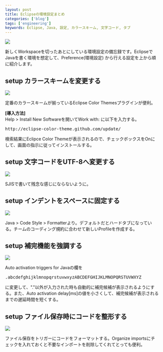 ```yaml
---
layout: post
title: Eclipseの環境設定まとめ
categories: ['blog']
tags: ['engineering']
keywords: Eclipse, Java, 設定, カラースキーム, 文字コード, タブ
---
```


<img src="/img/blog_eclipse01.png" class="image-on-frame" />

新しくWorkspaceを切ったあとにしている環境設定の備忘録です。EclipseでJavaを書く環境を想定して、Preference(環境設定) から行える設定を上から順に紹介します。

## <span class="lsf">setup</span> カラースキームを変更する

<img src="/img/blog_eclipse02.png" class="image-on-frame" />

定番のカラースキームが揃っているEclipse Color Themesプラグインが便利。

**[導入方法]**<br/>
Help > Install New Softwareを開いてWork with: に以下を入力する。

<pre>
http://eclipse-color-theme.github.com/update/
</pre>

検索結果にEclipce Color Themeが表示されるので、チェックボックスをOnにして、画面の指示に従ってインストールする。

## <span class="lsf">setup</span> 文字コードをUTF-8へ変更する

<img src="/img/blog_eclipse03.png" class="image-on-frame" />

SJISで書いて残念な感じにならないように。

## <span class="lsf">setup</span> インデントをスペースに固定する

<img src="/img/blog_eclipse04.png" class="image-on-frame" />

Java > Code Style > Formatterより。デフォルトだとハードタブになっている。チームのコーディング規約に合わせて新しいProfileを作成する。

## <span class="lsf">setup</span> 補完機能を強調する

<img src="/img/blog_eclipse05.png" class="image-on-frame" />

Auto activation triggers for Javaの欄を

<pre>
.abcdefghijklmnopqrstuvwxyzABCDEFGHIJKLMNOPQRSTUVWXYZ_
</pre>

に変更して、"."以外が入力された時も自動的に補完候補が表示されるようにする。また、Auto activation delay[ms]の値を小さくして、補完候補が表示されるまでの遅延時間を短くする。

## <span class="lsf">setup</span> ファイル保存時にコードを整形する

<img src="/img/blog_eclipse06.png" class="image-on-frame" />

ファイル保存をトリガーにコードをフォーマットする。Organize importsにチェックを入れておくと不要なインポートを削除してくれてとっても便利。
